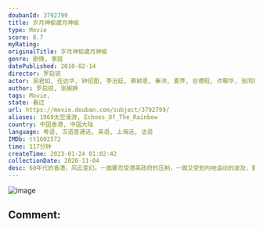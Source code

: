 ```yaml
---
doubanId: 3792799
title: 岁月神偷歲月神偷
type: Movie
score: 8.7
myRating: 
originalTitle: 岁月神偷歲月神偷
genre: 剧情, 家庭
datePublished: 2010-02-14
director: 罗启锐
actor: 吴君如, 任达华, 钟绍图, 李治廷, 蔡颖恩, 秦沛, 夏萍, 谷德昭, 许鞍华, 张同祖, 庄域飞, 黄岚, 叶运强, 廖爱玲, 夏春秋, undefined, 刘国昌, 高志森, 张赞生
author: 罗启锐, 张婉婷
tags: Movie, 
state: 看过
url: https://movie.douban.com/subject/3792799/
aliases: 1969太空漫游, Echoes_Of_The_Rainbow
country: 中国香港, 中国大陆
language: 粤语, 汉语普通话, 英语, 上海话, 法语
IMDb: tt1602572
time: 117分钟
createTime: 2023-01-24 01:02:42
collectionDate: 2020-11-04
desc: 60年代的香港，风云变幻。一面要忍受港英政府的压制，一面又受到内地运动的波及，更要面对不时登陆的台风暴雨。老字号的永利街就处在这样一个风暴的旋涡中心。鞋匠罗一家四口，在街尾以做鞋为生。罗先生（任达华...
---
```


![image](p456666151.jpg)

Comment: 
---


